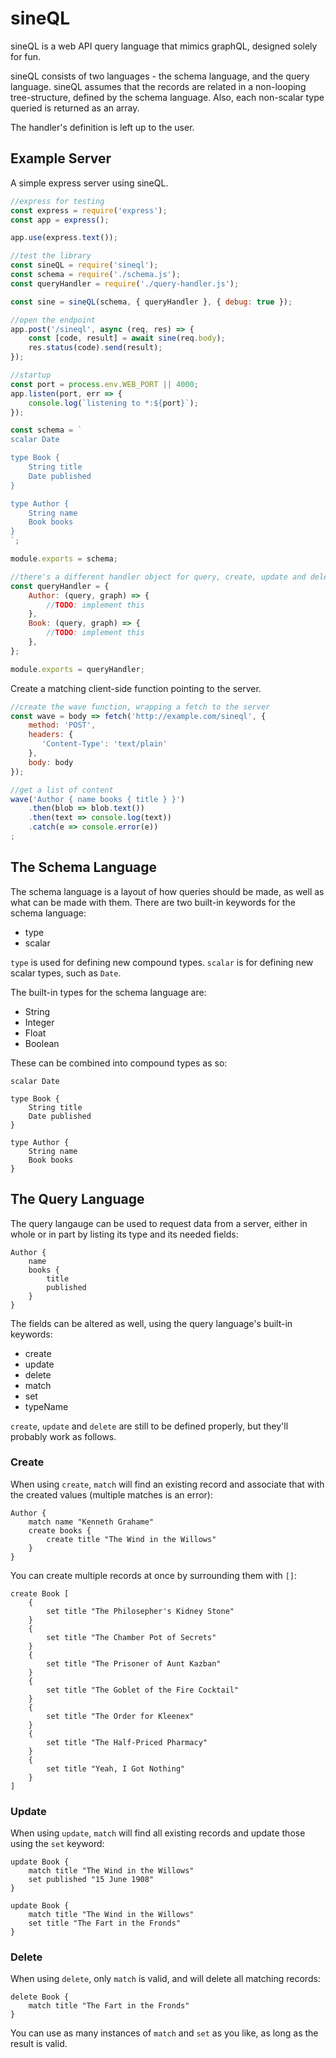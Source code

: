 # sineQL

sineQL is a web API query language that mimics graphQL, designed solely for fun.

sineQL consists of two languages - the schema language, and the query language. sineQL assumes that the records are related in a non-looping tree-structure, defined by the schema language. Also, each non-scalar type queried is returned as an array.

The handler's definition is left up to the user.

## Example Server

A simple express server using sineQL.

```js
//express for testing
const express = require('express');
const app = express();

app.use(express.text());

//test the library
const sineQL = require('sineql');
const schema = require('./schema.js');
const queryHandler = require('./query-handler.js');

const sine = sineQL(schema, { queryHandler }, { debug: true });

//open the endpoint
app.post('/sineql', async (req, res) => {
	const [code, result] = await sine(req.body);
	res.status(code).send(result);
});

//startup
const port = process.env.WEB_PORT || 4000;
app.listen(port, err => {
	console.log(`listening to *:${port}`);
});
```

```js
const schema = `
scalar Date

type Book {
	String title
	Date published
}

type Author {
	String name
	Book books
}
`;

module.exports = schema;
```

```js
//there's a different handler object for query, create, update and delete
const queryHandler = {
	Author: (query, graph) => {
		//TODO: implement this
	},
	Book: (query, graph) => {
		//TODO: implement this
	},
};

module.exports = queryHandler;
```

Create a matching client-side function pointing to the server.

```js
//create the wave function, wrapping a fetch to the server
const wave = body => fetch('http://example.com/sineql', {
    method: 'POST',
    headers: {
       'Content-Type': 'text/plain'
    },
    body: body
});

//get a list of content
wave('Author { name books { title } }')
    .then(blob => blob.text())
    .then(text => console.log(text))
    .catch(e => console.error(e))
;
```

## The Schema Language

The schema language is a layout of how queries should be made, as well as what can be made with them. There are two built-in keywords for the schema language:

* type
* scalar

`type` is used for defining new compound types. `scalar` is for defining new scalar types, such as `Date`.

The built-in types for the schema language are:

* String
* Integer
* Float
* Boolean

These can be combined into compound types as so:

```
scalar Date

type Book {
	String title
	Date published
}

type Author {
	String name
	Book books
}
```

## The Query Language

The query langauge can be used to request data from a server, either in whole or in part by listing its type and its needed fields:

```
Author {
	name
	books {
		title
		published
	}
}
```

The fields can be altered as well, using the query language's built-in keywords:

* create
* update
* delete
* match
* set
* typeName

`create`, `update` and `delete` are still to be defined properly, but they'll probably work as follows.

### Create

When using `create`, `match` will find an existing record and associate that with the created values (multiple matches is an error):

```
Author {
	match name "Kenneth Grahame"
	create books {
		create title "The Wind in the Willows"
	}
}
```

You can create multiple records at once by surrounding them with `[]`:

```
create Book [
	{
		set title "The Philosepher's Kidney Stone"
	}
	{
		set title "The Chamber Pot of Secrets"
	}
	{
		set title "The Prisoner of Aunt Kazban"
	}
	{
		set title "The Goblet of the Fire Cocktail"
	}
	{
		set title "The Order for Kleenex"
	}
	{
		set title "The Half-Priced Pharmacy"
	}
	{
		set title "Yeah, I Got Nothing"
	}
]
```

### Update

When using `update`, `match` will find all existing records and update those using the `set` keyword:

```
update Book {
	match title "The Wind in the Willows"
	set published "15 June 1908"
}
```

```
update Book {
	match title "The Wind in the Willows"
	set title "The Fart in the Fronds"
}
```

### Delete

When using `delete`, only `match` is valid, and will delete all matching records:

```
delete Book {
	match title "The Fart in the Fronds"
}
```

You can use as many instances of `match` and `set` as you like, as long as the result is valid.

